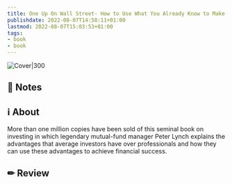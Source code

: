 ```yaml
---
title: One Up On Wall Street- How to Use What You Already Know to Make Money in the Market (Book)
publishdate: 2022-08-07T14:58:11+01:00
lastmod: 2022-08-07T15:03:53+01:00
tags: 
- book
- book
---
```








![Cover|300](http://books.google.com/books/content?id=KcJaXu7FVZ0C&printsec=frontcover&img=1&zoom=1&edge=curl&source=gbs_api)



## 📝 Notes







## ℹ️ About



More than one million copies have been sold of this seminal book on investing in which legendary mutual-fund manager Peter Lynch explains the advantages that average investors have over professionals and how they can use these advantages to achieve financial success.



## ✏ Review







